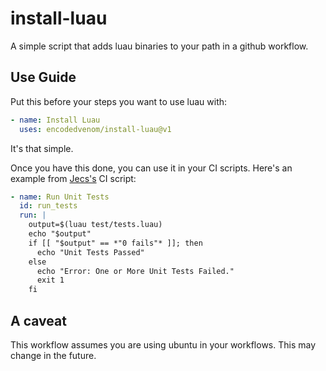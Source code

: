# install-luau

A simple script that adds luau binaries to your path in a github workflow.

## Use Guide

Put this before your steps you want to use luau with:

```yml
- name: Install Luau
  uses: encodedvenom/install-luau@v1
```

It's that simple.

Once you have this done, you can use it in your CI scripts. Here's an example from [Jecs's](https://github.com/Ukendio/jecs) CI script:

```yml
- name: Run Unit Tests
  id: run_tests
  run: |
    output=$(luau test/tests.luau)
    echo "$output"
    if [[ "$output" == *"0 fails"* ]]; then
      echo "Unit Tests Passed"
    else
      echo "Error: One or More Unit Tests Failed."
      exit 1
    fi
```

## A caveat

This workflow assumes you are using ubuntu in your workflows. This may change in the future.